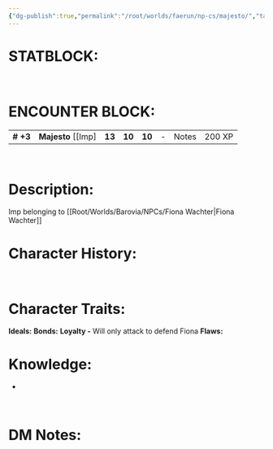 ```yaml
---
{"dg-publish":true,"permalink":"/root/worlds/faerun/np-cs/majesto/","tags":["Faerun"]}
---
```



# **STATBLOCK:**

 

# **ENCOUNTER BLOCK:**

|           |                       |        |        |        |     |       |        |
|-----------|-----------------------|--------|--------|--------|-----|-------|--------|
| **\# +3** | **Majesto** \[\[Imp\] | **13** | **10** | **10** | \-  | Notes | 200 XP |

 

# **Description:**

Imp belonging to [[Root/Worlds/Barovia/NPCs/Fiona Wachter\|Fiona Wachter]]

# **Character History:**

 
# **Character Traits:** 

**Ideals:**
**Bonds:** **Loyalty -** Will only attack to defend Fiona 
**Flaws:**
 

# **Knowledge:**

-    

 

# **DM Notes:**

 